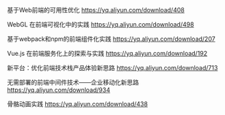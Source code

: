 基于Web前端的可用性优化 https://yq.aliyun.com/download/408

WebGL 在前端可视化中的实践 https://yq.aliyun.com/download/498

 基于webpack和npm的前端组件化实践 https://yq.aliyun.com/download/207
 
 Vue.js 在前端服务化上的探索与实践 https://yq.aliyun.com/download/192
 
 新平台：优化前端技术栈产品体验新思路 https://yq.aliyun.com/download/713
 
 无需部署的前端中间件技术——企业移动化新思路 https://yq.aliyun.com/download/934
 
骨骼动画实践 https://yq.aliyun.com/download/438
